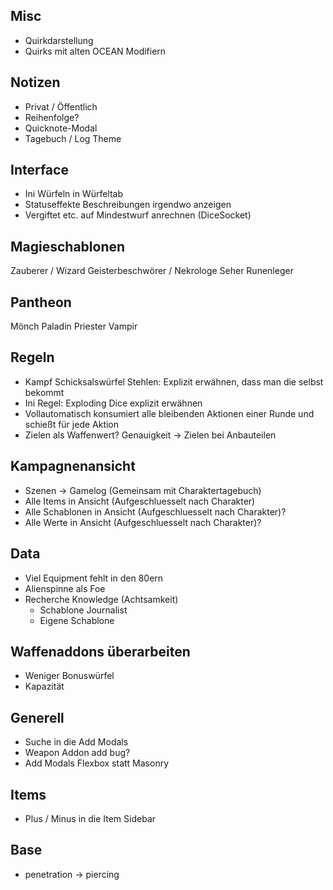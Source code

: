 ## Misc

* Quirkdarstellung
* Quirks mit alten OCEAN Modifiern

## Notizen

* Privat / Öffentlich
* Reihenfolge?
* Quicknote-Modal
* Tagebuch / Log Theme

## Interface

* Ini Würfeln in Würfeltab
* Statuseffekte Beschreibungen irgendwo anzeigen
* Vergiftet etc. auf Mindestwurf anrechnen (DiceSocket)

## Magieschablonen

  Zauberer / Wizard
  Geisterbeschwörer / Nekrologe
  Seher
  Runenleger

## Pantheon
  Mönch
  Paladin
  Priester
  Vampir
  

## Regeln

- Kampf Schicksalswürfel Stehlen: Explizit erwähnen, dass man die selbst bekommt
- Ini Regel: Exploding Dice explizit erwähnen
- Vollautomatisch konsumiert alle bleibenden Aktionen einer Runde und schießt für jede Aktion
- Zielen als Waffenwert? Genauigkeit -> Zielen bei Anbauteilen

## Kampagnenansicht

- Szenen -> Gamelog (Gemeinsam mit Charaktertagebuch)
- Alle Items in Ansicht (Aufgeschluesselt nach Charakter)
- Alle Schablonen in Ansicht (Aufgeschluesselt nach Charakter)?
- Alle Werte in Ansicht (Aufgeschluesselt nach Charakter)?

## Data

- Viel Equipment fehlt in den 80ern
- Alienspinne als Foe
- Recherche Knowledge (Achtsamkeit)
  - Schablone Journalist
  - Eigene Schablone


## Waffenaddons überarbeiten

- Weniger Bonuswürfel
- Kapazität

## Generell

- Suche in die Add Modals
- Weapon Addon add bug?
- Add Modals Flexbox statt Masonry

## Items

- Plus / Minus in die Item Sidebar

## Base

- penetration -> piercing

